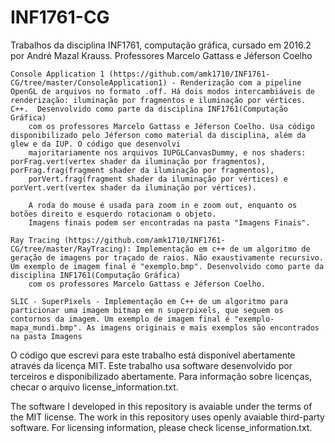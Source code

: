 ﻿# INF1761-CG
Trabalhos da disciplina INF1761, computação gráfica, cursado em 2016.2 por André Mazal Krauss. Professores Marcelo Gattass e Jéferson Coelho

	Console Application 1 (https://github.com/amk1710/INF1761-CG/tree/master/ConsoleApplication1) - Renderização com a pipeline OpenGL de arquivos no formato .off. Há dois modos intercambiáveis de renderização: iluminação por fragmentos e iluminação por vértices. C++.  Desenvolvido como parte da disciplina INF1761(Computação Gráfica) 
		com os professores Marcelo Gattass e Jéferson Coelho. Usa código disponibilizado pelo Jéferson como material da disciplina, além da glew e da IUP. O código que desenvolvi
		majoritariamente nos arquivos IUPGLCanvasDummy, e nos shaders: porFrag.vert(vertex shader da iluminação por fragmentos), porFrag.frag(fragment shader da iluminação por fragmentos),
		porVert.frag(fragment shader da iluminação por vértices) e porVert.vert(vertex shader da iluminação por vértices).

		A roda do mouse é usada para zoom in e zoom out, enquanto os botões direito e esquerdo rotacionam o objeto.
		Imagens finais podem ser encontradas na pasta "Imagens Finais".
	
	Ray Tracing (https://github.com/amk1710/INF1761-CG/tree/master/RayTracing): Implementação em c++ de um algoritmo de geração de imagens por traçado de raios. Não exaustivamente recursivo. Um exemplo de imagem final é "exemplo.bmp". Desenvolvido como parte da disciplina INF1761(Computação Gráfica)
		com os professores Marcelo Gattass e Jéferson Coelho.

	SLIC - SuperPixels - Implementação em C++ de um algoritmo para particionar uma imagem bitmap em n superpixels, que seguem os contornos da imagem. Um exemplo de imagem final é "exemplo-mapa_mundi.bmp". As imagens originais e mais exemplos são encontrados na pasta Imagens

O código que escrevi para este trabalho está disponível abertamente através da licença MIT.
Este trabalho usa software desenvolvido por terceiros e disponibilizado abertamente. Para informação sobre licenças, checar o arquivo license_information.txt.

The software I developed in this repository is avaiable under the terms of the MIT license.
The work in this repository uses openly avaiable third-party software. For licensing information, please check license_information.txt.